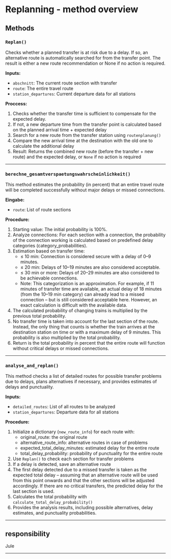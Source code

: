 # Replanning - method overview

## Methods

### `Replan()`
Checks whether a planned transfer is at risk due to a delay. If so, an alternative route is automatically searched for from the transfer point. The result is either a new route recommendation or None if no action is required.

**Inputs:**
- `abschnitt`: The current route section with transfer
- `route`: The entire travel route
- `station_departures`: Current departure data for all stations

**Proccess:**
1. Checks whether the transfer time is sufficient to compensate for the expected delay. 
2.  If not, a new departure time from the transfer point is calculated based on the planned arrival time + expected delay
3. Search for a new route from the transfer station using  `routenplanung()`
4. Compare the new arrival time at the destination with the old one to calculate the additional delay
5.	Result: Returns the combined new route (before the transfer + new route) and the expected delay, or `None` if no action is required

---

### `berechne_gesamtverspaetungswahrscheinlichkeit()`
This method estimates the probability (in percent) that an entire travel route will be completed successfully without major delays or missed connections.

**Eingabe:**
- `route`: List of route sections

**Procedure:**
1. Starting value: The initial probability is 100%.
2. Analyze connections: For each section with a connection, the probability of the connection working is calculated based on predefined delay categories (category_probabilities).
3. Estimation based on transfer time:
   - ≤ 10 min: Connection is considered secure with a delay of 0–9 minutes.
   - ≤ 20 min: Delays of 10–19 minutes are also considered acceptable.
   - ≤ 30 min or more: Delays of 20–29 minutes are also considered to be achievable connections.
   - Note: This categorization is an approximation. For example, if 11 minutes of transfer time are available, an actual delay of 18 minutes (from the 10–19 min category) can already lead to a missed connection – but is still considered acceptable here. However, an exact calculation is difficult with the available data.
4. The calculated probability of changing trains is multiplied by the previous total probability.
5. No transfer time is taken into account for the last section of the route. Instead, the only thing that counts is whether the train arrives at the destination station on time or with a maximum delay of 9 minutes. This probability is also multiplied by the total probability.
6. Return is the total probability in percent that the entire route will function without critical delays or missed connections.

---

### `analyse_and_replan()`
This method checks a list of detailed routes for possible transfer problems due to delays, plans alternatives if necessary, and provides estimates of delays and punctuality.

**Inputs:**
- `detailed_routes`: List of all routes to be analyzed
- `station_departures`: Departure data for all stations

**Procedure:**
1. Initialize a dictionary (`new_route_info`) for each route with:
   - original_route: the original route
   - alternative_route_info: alternative routes in case of problems
   - expected_total_delay_minutes: estimated delay for the entire route
   - total_delay_probability: probability of punctuality for the entire route
2. Use `Replan()` to check each section for transfer problems
3. If a delay is detected, save an alternative route 
4. The first delay detected due to a missed transfer is taken as the expected total delay – assuming that an alternative route will be used from this point onwards and that the other sections will be adjusted accordingly. If there are no critical transfers, the predicted delay for the last section is used.
5. Calculates the total probability with `calculate_total_delay_probability()`
6. Provides the analysis results, including possible alternatives, delay estimates, and punctuality probabilities.

---

## responsibility

Jule

---

